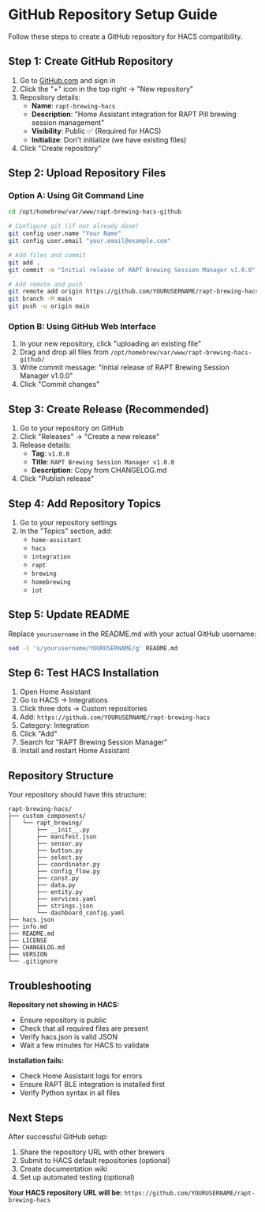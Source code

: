 # GitHub Repository Setup Guide

Follow these steps to create a GitHub repository for HACS compatibility.

## Step 1: Create GitHub Repository

1. Go to [GitHub.com](https://github.com) and sign in
2. Click the "+" icon in the top right → "New repository"
3. Repository details:
   - **Name**: `rapt-brewing-hacs`
   - **Description**: "Home Assistant integration for RAPT Pill brewing session management"
   - **Visibility**: Public ✅ (Required for HACS)
   - **Initialize**: Don't initialize (we have existing files)
4. Click "Create repository"

## Step 2: Upload Repository Files

### Option A: Using Git Command Line

```bash
cd /opt/homebrew/var/www/rapt-brewing-hacs-github

# Configure git (if not already done)
git config user.name "Your Name"
git config user.email "your.email@example.com"

# Add files and commit
git add .
git commit -m "Initial release of RAPT Brewing Session Manager v1.0.0"

# Add remote and push
git remote add origin https://github.com/YOURUSERNAME/rapt-brewing-hacs.git
git branch -M main
git push -u origin main
```

### Option B: Using GitHub Web Interface

1. In your new repository, click "uploading an existing file"
2. Drag and drop all files from `/opt/homebrew/var/www/rapt-brewing-hacs-github/`
3. Write commit message: "Initial release of RAPT Brewing Session Manager v1.0.0"
4. Click "Commit changes"

## Step 3: Create Release (Recommended)

1. Go to your repository on GitHub
2. Click "Releases" → "Create a new release"
3. Release details:
   - **Tag**: `v1.0.0`
   - **Title**: `RAPT Brewing Session Manager v1.0.0`
   - **Description**: Copy from CHANGELOG.md
4. Click "Publish release"

## Step 4: Add Repository Topics

1. Go to your repository settings
2. In the "Topics" section, add:
   - `home-assistant`
   - `hacs`
   - `integration`
   - `rapt`
   - `brewing`
   - `homebrewing`
   - `iot`

## Step 5: Update README

Replace `yourusername` in the README.md with your actual GitHub username:

```bash
sed -i 's/yourusername/YOURUSERNAME/g' README.md
```

## Step 6: Test HACS Installation

1. Open Home Assistant
2. Go to HACS → Integrations
3. Click three dots → Custom repositories
4. Add: `https://github.com/YOURUSERNAME/rapt-brewing-hacs`
5. Category: Integration
6. Click "Add"
7. Search for "RAPT Brewing Session Manager"
8. Install and restart Home Assistant

## Repository Structure

Your repository should have this structure:
```
rapt-brewing-hacs/
├── custom_components/
│   └── rapt_brewing/
│       ├── __init__.py
│       ├── manifest.json
│       ├── sensor.py
│       ├── button.py
│       ├── select.py
│       ├── coordinator.py
│       ├── config_flow.py
│       ├── const.py
│       ├── data.py
│       ├── entity.py
│       ├── services.yaml
│       ├── strings.json
│       └── dashboard_config.yaml
├── hacs.json
├── info.md
├── README.md
├── LICENSE
├── CHANGELOG.md
├── VERSION
└── .gitignore
```

## Troubleshooting

**Repository not showing in HACS:**
- Ensure repository is public
- Check that all required files are present
- Verify hacs.json is valid JSON
- Wait a few minutes for HACS to validate

**Installation fails:**
- Check Home Assistant logs for errors
- Ensure RAPT BLE integration is installed first
- Verify Python syntax in all files

## Next Steps

After successful GitHub setup:
1. Share the repository URL with other brewers
2. Submit to HACS default repositories (optional)
3. Create documentation wiki
4. Set up automated testing (optional)

**Your HACS repository URL will be:**
`https://github.com/YOURUSERNAME/rapt-brewing-hacs`
